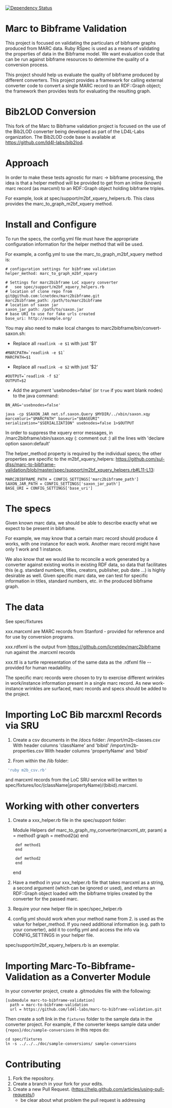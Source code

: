 [![Dependency Status](https://gemnasium.com/ld4l-labs/marc-to-bibframe-validation.svg)](https://gemnasium.com/ld4l-labs/marc-to-bibframe-validation)

# Marc to Bibframe Validation

This project is focused on validating the particulars of bibframe graphs produced from MARC data. Ruby RSpec is used as a means of validating the properties of data in the Bibframe model. We want evaluation code that can be run against bibframe resources to determine the quality of a conversion process.

This project should help us evaluate the quality of bibframe produced by different converters. This project provides a framework for calling external converter code to convert a single MARC record to an RDF::Graph object; the framework then provides tests for evaluating the resulting graph.

# Bib2LOD Conversion

This fork of the Marc to Bibframe validation project is focused on the use of the Bib2LOD converter being developed as part of the LD4L-Labs organization. The Bib2LOD code base is available at https://github.com/ld4l-labs/bib2lod.

# Approach

In order to make these tests agnostic for marc -> bibframe processing, the idea is that a helper method will be provided to get from an inline (known) marc record (as marcxml) to an RDF::Graph object holding bibframe triples.

For example, look at spec/support/m2bf_xquery_helpers.rb.  This class provides the marc_to_graph_m2bf_xquery method.

# Install and Configure
To run the specs, the config.yml file must have the appropriate configuration information for the helper method that will be used.

For example, a config.yml to use the marc_to_graph_m2bf_xquery method is:

    # configuration settings for bibframe validation
    helper_method: marc_to_graph_m2bf_xquery

    # Settings for marc2bibframe LoC xquery converter
    #   see spec/support/m2bf_xquery_helpers.rb
    # location of clone repo from git@github.com:lcnetdev/marc2bibframe.git
    marc2bibframe_path: /path/to/marc2bibframe
    # location of saxon jar
    saxon_jar_path: /path/to/saxon.jar
    # base URI to use for fake urls created
    base_uri: http://example.org/

You may also need to make local changes to marc2bibframe/bin/convert-saxon.sh:

- Replace all `readlink -e $1` with just '$1'
```
#MARCPATH=`readlink -e $1`
MARCPATH=$1
```
- Replace all `readlink -e $2` with just '$2'
```
#OUTPUT=`readlink -f $2`
OUTPUT=$2
```
- Add the argument 'usebnodes=false' (or `true` if you want blank nodes) to the java command:
```
BN_ARG='usebnodes=false'
```
```
java -cp $SAXON_JAR net.sf.saxon.Query $MYDIR/../xbin/saxon.xqy marcxmluri="$MARCPATH" baseuri="$BASEURI" serialization="$SERIALIZATION" usebnodes=false 1>$OUTPUT
```
In order to suppress the xquery error messages, in /marc2bibframe/xbin/saxon.xqy (: comment out :) all the lines with 'declare option saxon:default'

The helper_method property is required by the individual specs; the other properties are specific to the m2bf_xquery_helpers: https://github.com/sul-dlss/marc-to-bibframe-validation/blob/master/spec/support/m2bf_xquery_helpers.rb#L11-L13:

    MARC2BIBFRAME_PATH = CONFIG_SETTINGS['marc2bibframe_path']
    SAXON_JAR_PATH = CONFIG_SETTINGS['saxon_jar_path']
    BASE_URI = CONFIG_SETTINGS['base_uri']

# The specs

Given known marc data, we should be able to describe exactly what we expect to be present in bibframe.

For example, we may know that a certain marc record should produce 4 works, with one instance for each work.  Another marc record might have only 1 work and 1 instance.

We also know that we would like to reconcile a work generated by a converter against existing works in existing RDF data, so data that facilitates this (e.g. standard numbers, titles, creators, publisher, pub date ...) is highly desirable as well.  Given specific marc data, we can test for specific information in titles, standard numbers, etc. in the produced bibframe graph.

# The data

See spec/fixtures

xxx.marcxml are MARC records from Stanford - provided for reference and for use by conversion programs.

xxx.rdfxml is the output from https://github.com/lcnetdev/marc2bibframe run against the .marcxml records

xxx.ttl is a turtle representation of the same data as the .rdfxml file -- provided for human readability.

The specific marc records were chosen to try to exercise different wrinkles in work/instance information present in a single marc record.  As new work-instance wrinkles are surfaced, marc records and specs should be added to the project.

# Importing LoC Bib marcxml Records via SRU

1. Create a csv documents in the /docs folder:
    /import/m2b-classes.csv
        With header columns 'className' and 'bibid'
    /import/m2b-properties.csv
        With header columns 'propertyName' and 'bibid'

2. From within the /lib folder:

```bash
 'ruby m2b_csv.rb'
```
  and marcxml records from the LoC SRU service will be written to spec/fixtures/loc/(className|propertyName)/(bibid).marcxml.

# Working with other converters

1. Create a xxx_helper.rb file in the spec/support folder:

    Module Helpers
        def marc_to_graph_my_converter(marcxml_str, param)
          a = method1
          graph = method2(a)
        end

        def method1
        end

        def method2
        end
    end

2. Have a method in your xxx_helper.rb file that takes marcxml as a string, a second argument (which can be ignored or used), and returns an RDF::Graph object loaded with the bibframe triples created by the converter for the passed marc.
3. Require your new helper file in spec/spec_helper.rb
4. config.yml should work when your method name from 2. is used as the value for helper_method.  If you need additional information (e.g. path to your converter), add it to config.yml and access the info via CONFIG_SETTINGS in your helper file.

spec/support/m2bf_xquery_helpers.rb is an exemplar.

# Importing Marc-To-Bibframe-Validation as a Converter Module

In your converter project, create a .gitmodules file with the following:
```
[submodule marc-to-bibframe-validation]
  path = marc-to-bibframe-validation
  url = https://github.com/ld4l-labs/marc-to-bibframe-validation.git
```
Then create a soft link in the `fixtures` folder to the sample data in the converter project. For example, if the converter keeps sample data under `{repos}/doc/sample-conversions` in this repos do:
```
cd spec/fixtures
ln -s ../../../doc/sample-conversions/ sample-conversions
```

# Contributing

1. Fork the repository.
2. Create a branch in your fork for your edits.
3. Create a new Pull Request.  (https://help.github.com/articles/using-pull-requests/)
    - be clear about what problem the pull request is addressing
